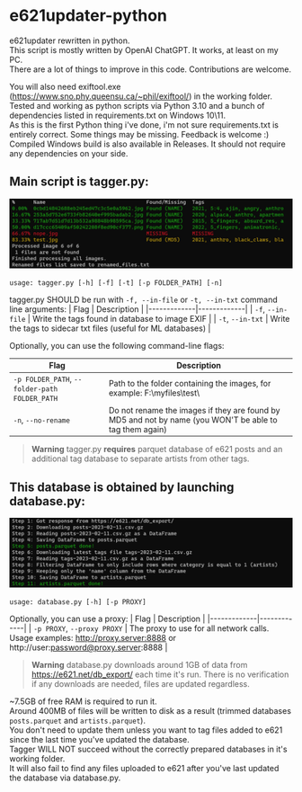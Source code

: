 # e621updater-python

e621updater rewritten in python.  
This script is mostly written by OpenAI ChatGPT. It works, at least on my PC.  
There are a lot of things to improve in this code. Contributions are welcome.  

You will also need exiftool.exe (https://www.sno.phy.queensu.ca/~phil/exiftool/) in the working folder.  
Tested and working as python scripts via Python 3.10 and a bunch of dependencies listed in requirements.txt on Windows 10\11.  
As this is the first Python thing i've done, i'm not sure requirements.txt is entirely correct. Some things may be missing. Feedback is welcome :)  
Compiled Windows build is also available in Releases. It should not require any dependencies on your side.

## Main script is tagger.py:
![tagger.py](/img/PowerShell_2023-02-11_21_27_18.jpg)
```
usage: tagger.py [-h] [-f] [-t] [-p FOLDER_PATH] [-n]
```
tagger.py SHOULD be run with `-f, --in-file` or `-t, --in-txt` command line arguments:
| Flag        | Description |
|-------------|-------------|
| `-f`, `--in-file`  | Write the tags found in database to image EXIF |
| `-t`, `--in-txt`    | Write the tags to sidecar txt files (useful for ML databases) |

Optionally, you can use the following command-line flags:

| Flag        | Description |
|-------------|-------------|
| `-p FOLDER_PATH`, `--folder-path FOLDER_PATH`  | Path to the folder containing the images, for example: F:\myfiles\test\ |
| `-n`, `--no-rename`    | Do not rename the images if they are found by MD5 and not by name (you WON'T be able to tag them again) |

> **Warning**
> tagger.py **requires** parquet database of e621 posts and an additional tag database to separate artists from other tags.

## This database is obtained by launching database.py:
![database.py](/img/PowerShell_2023-02-11_21_33_46.jpg)
```
usage: database.py [-h] [-p PROXY]
```
Optionally, you can use a proxy:
| Flag        | Description |
|-------------|-------------|
| `-p PROXY`, `--proxy PROXY`  | The proxy to use for all network calls. Usage examples: http://proxy.server:8888 or http://user:password@proxy.server:8888 |

> **Warning**
> database.py downloads around 1GB of data from https://e621.net/db_export/ each time it's run. There is no verification if any downloads are needed, files are updated regardless.

~7.5GB of free RAM is required to run it.  
Around 400MB of files will be written to disk as a result (trimmed databases `posts.parquet` and `artists.parquet`).  
You don't need to update them unless you want to tag files added to e621 since the last time you've updated the database.  
Tagger WILL NOT succeed without the correctly prepared databases in it's working folder.  
It will also fail to find any files uploaded to e621 after you've last updated the database via database.py.
